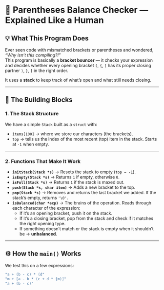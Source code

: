 # 📝 Parentheses Balance Checker — Explained Like a Human  

## 💡 What This Program Does  
Ever seen code with mismatched brackets or parentheses and wondered, *“Why isn’t this compiling?!”*  
This program is basically a **bracket bouncer** — it checks your expression and decides whether every opening bracket `(`, `{`, `[` has its proper closing partner `)`, `}`, `]` in the right order.  

It uses a **stack** to keep track of what’s open and what still needs closing.  

---

## 🧱 The Building Blocks  

### **1. The Stack Structure**  
We have a simple `Stack` built as a `struct` with:  
- `items[100]` → where we store our characters (the brackets).  
- `top` → tells us the index of the most recent (top) item in the stack. Starts at `-1` when empty.  

---

### **2. Functions That Make It Work**  

- **`initStack(Stack *s)`** → Resets the stack to empty (`top = -1`).  
- **`isEmpty(Stack *s)`** → Returns `1` if empty, otherwise `0`.  
- **`isFull(Stack *s)`** → Returns `1` if the stack is maxed out.  
- **`push(Stack *s, char item)`** → Adds a new bracket to the top.  
- **`pop(Stack *s)`** → Removes and returns the last bracket we added. If the stack’s empty, returns `'\0'`.  
- **`isBalanced(char *exp)`** → The brains of the operation. Reads through each character of the expression:  
  - If it’s an opening bracket, push it on the stack.  
  - If it’s a closing bracket, pop from the stack and check if it matches the right opening type.  
  - If something doesn’t match or the stack is empty when it shouldn’t be → **unbalanced**.  

---

## ⚙ How the `main()` Works  

We test this on a few expressions:  
```c
"a + (b - c) * (d"
"m + [a - b * (c + d * {m)]"
"a + (b - c)"
